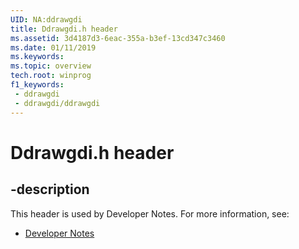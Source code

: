 ```yaml
---
UID: NA:ddrawgdi
title: Ddrawgdi.h header
ms.assetid: 3d4187d3-6eac-355a-b3ef-13cd347c3460
ms.date: 01/11/2019
ms.keywords: 
ms.topic: overview
tech.root: winprog
f1_keywords:
 - ddrawgdi
 - ddrawgdi/ddrawgdi
---
```


# Ddrawgdi.h header


## -description

This header is used by Developer Notes. For more information, see:

- [Developer Notes](../_winprog/index.md)

